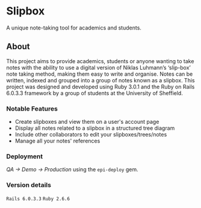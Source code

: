 # Slipbox

A unique note-taking tool for academics and students.

## About

This project aims to provide academics, students or anyone wanting to take notes with the ability to use a digital version of Niklas Luhmann’s ‘slip-box’ note taking method, making them easy to write and organise. Notes can be written, indexed and grouped into a group of notes known as a slipbox. This project was designed and developed using Ruby 3.0.1 and the Ruby on Rails 6.0.3.3 framework by a group of students at the University of Sheffield.

### Notable Features

- Create slipboxes and view them on a user's account page
- Display all notes related to a slipbox in a structured tree diagram
- Include other collaborators to edit your slipboxes/trees/notes
- Manage all your notes' references

### Deployment

_QA -> Demo -> Production_ using the `epi-deploy` gem.

### Version details

`Rails 6.0.3.3`
`Ruby 2.6.6`
